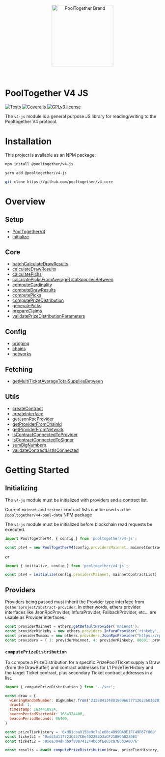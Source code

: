 <p align="center">
  <a href="https://github.com/pooltogether/pooltogether--brand-assets">
    <img src="https://github.com/pooltogether/pooltogether--brand-assets/blob/977e03604c49c63314450b5d432fe57d34747c66/logo/pooltogether-logo--purple-gradient.png?raw=true" alt="PoolTogether Brand" style="max-width:100%;" width="200">
  </a>
</p>

<br />

# PoolTogether V4 JS
![Tests](https://github.com/pooltogether/v4-js/actions/workflows/main.yml/badge.svg)
[![Coveralls](https://github.com/pooltogether/v4-js/actions/workflows/main.yml/badge.svg)](https://github.com/pooltogether/v4-js/actions/workflows/main.yml)
[![GPLv3 license](https://img.shields.io/badge/License-GPLv3-blue.svg)](http://perso.crans.org/besson/LICENSE.html)

The `v4-js` module is a general purpose JS library for reading/writing to the Pooltogether V4 protocol.

# Installation

This project is available as an NPM package:

```sh
npm install @pooltogether/v4-js
```

```sh
yarn add @pooltogether/v4-js
```

```sh
git clone https://github.com/pooltogether/v4-core
```

# Overview

## Setup
- [PoolTogetherV4]()
- [initialize]()

## Core
- [batchCalculateDrawResults](https://github.com/pooltogether/v4-js/blob/master/src/batchCalculateDrawResults.ts)
- [calculateDrawResults]()
- [calculatePicks]()
- [calculatePicksFromAverageTotalSuppliesBetween]()
- [computeCardinality]()
- [computeDrawResults]()
- [computePicks]()
- [computePrizeDistribution]()
- [generatePicks]()
- [prepareClaims]()
- [validatePrizeDistributionParameters]()

## Config
- [bridging]()
- [chains]()
- [networks]()
## Fetching
- [getMultiTicketAverageTotalSuppliesBetween]()

## Utils
- [createContract]()
- [createInterface]()
- [getJsonRpcProvider]()
- [getProviderFromChainId]()
- [getProviderFromNetwork]()
- [isContractConnectedToProvider]()
- [isContractConnectedToSigner]()
- [sumBigNumbers]()
- [validateContractListIsConnected]()

# Getting Started

## Initializing

The `v4-js` module must be initialized with providers and a contract list.

Current `mainnet` and `testnet` contract lists can be used via the `@pooltogether/v4-pool-data` NPM package

The `v4-js` module must be initialized before blockchain read requests be executed.

```js
import PoolTogetherV4, { config } from 'pooltogether/v4-js';

const ptv4 = new PoolTogetherV4(config.providersMainnet, mainnetContractList)
```

*or*

```js
import { initialize, config } from 'pooltogether/v4-js';

const ptv4 = initialize(config.providersMainnet, mainnetContractList)
```

## Providers
Providers being passed must inherit the Provider type interface from `@ethersproject/abstract-provider`. In other words, ethers provider interfaces like JsonRpcProvider, InfuraProvider, FallbackProvider, etc... are usable as Provider interfaces.

```js
const providerMainnet = ethers.getDefaultProvider('mainnet');
const providerRinkeby = new ethers.providers.InfuraProvider('rinkeby', key)
const providerMumbai = new ethers.providers.JsonRpcProvider("https://rpc-mumbai.maticvigil.com");
const providers = { 1: providerMainnet, 4: providerRinkeby, 80001: providerMumbai }
```

### `computePrizeDistribution`

To compute a PrizeDistribution for a specific PrizePool/Ticket supply a Draw (from the DrawBuffer) and contract addresses for L1 PrizeTierHistory and the target Ticket contract, plus secondary Ticket contract addresses in a list.

```js
import { computePrizeDistribution } from '../src';

const draw = {
  winningRandomNumber: BigNumber.from('21288413488180966377126236036201345909019919575750940621513526137694302720820'),
  drawId: 1,
  timestamp: 1634410924,
  beaconPeriodStartedAt: 1634324400,
  beaconPeriodSeconds: 86400,
}

const prizeTierHistory = '0xdD1cba915Be9c7a1e60c4B99DADE1FC49F67f80D'
const ticketL1 = '0xdd4d117723C257CEe402285D3aCF218E9A8236E1'
const ticketL2 = '0x6a304dFdb9f808741244b6bfEe65ca7B3b3A6076'

const results = await computePrizeDistribution(draw, prizeTierHistory, ticketL1, [ticketL2])
```